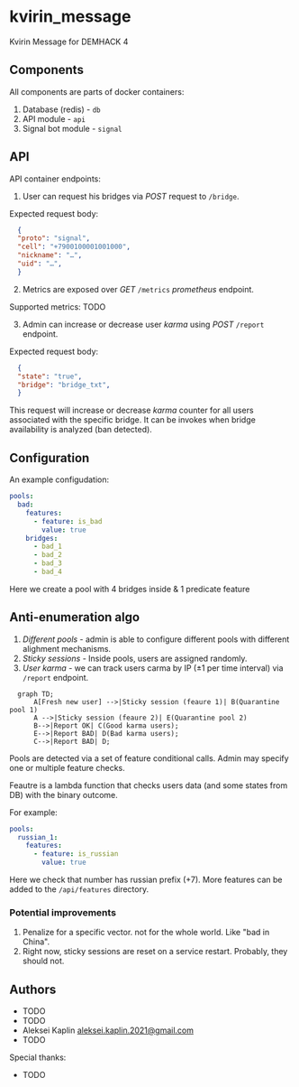 # kvirin_message

Kvirin Message for DEMHACK 4

## Components

All components are parts of docker containers:

1. Database (redis) - `db`
2. API module - `api`
3. Signal bot module - `signal`

## API

API container endpoints:

1. User can request his bridges via *POST* request to `/bridge`.

Expected request body:

```json
  {
  "proto": "signal",
  "cell": "+7900100001001000",
  "nickname": "…",
  "uid": "…",
  }
```

2. Metrics are exposed over *GET* `/metrics` *prometheus* endpoint.

Supported metrics:
TODO

3. Admin can increase or decrease user *karma* using *POST* `/report` endpoint.

Expected request body:

```json
  {
  "state": "true",
  "bridge": "bridge_txt",
  }
```

This request will increase or decrease *karma* counter for all users associated with the specific bridge.
It can be invokes when bridge availability is analyzed (ban detected).

## Configuration

An example configudation:

```yaml
pools:
  bad:
    features:
      - feature: is_bad
        value: true
    bridges:
      - bad_1
      - bad_2
      - bad_3
      - bad_4
```

Here we create a pool with 4 bridges inside & 1 predicate feature

## Anti-enumeration algo

1. *Different pools* - admin is able to configure different pools with different alighment mechanisms.
2. *Sticky sessions* - Inside pools, users are assigned randomly.
3. *User karma* - we can track users carma by IP (±1 per time interval) via `/report` endpoint.

```mermaid
  graph TD;
      A[Fresh new user] -->|Sticky session (feaure 1)| B(Quarantine pool 1)
      A -->|Sticky session (feaure 2)| E(Quarantine pool 2)
      B-->|Report OK| C(Good karma users);
      E-->|Report BAD| D(Bad karma users);
      C-->|Report BAD| D;
```

Pools are detected via a set of feature conditional calls. Admin may specify one or multiple feature checks.

Feautre is a lambda function that checks users data (and some states from DB) with the binary outcome.

For example:
```yaml
pools:
  russian_1:
    features:
      - feature: is_russian
        value: true
```

Here we check that number has russian prefix (+7).
More features can be added to the `/api/features` directory.

### Potential improvements

1. Penalize for a specific vector. not for the whole world. Like "bad in China".
2. Right now, sticky sessions are reset on a service restart. Probably, they should not.

## Authors

* TODO
* TODO
* Aleksei Kaplin <aleksei.kaplin.2021@gmail.com>
* TODO

Special thanks:

* TODO
